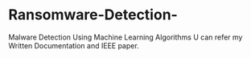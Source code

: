 # Ransomware-Detection-
Malware Detection Using Machine Learning Algorithms
U can refer my Written Documentation and IEEE paper.
